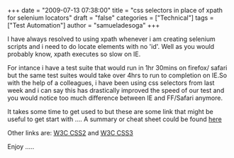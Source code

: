 +++
date = "2009-07-13 07:38:00"
title = "css selectors in place of xpath for selenium locators"
draft = "false"
categories = ["Technical"]
tags = ["Test Automation"]
author = "samueladesoga"
+++

I have always resolved to using xpath whenever i am creating selenium scripts and i need to do locate elements with no 'id'. Well as you would probably know, xpath executes so slow on IE.

For intance i have a test suite that would run in 1hr 30mins on firefox/ safari but the same test suites would take over 4hrs to run to completion on IE.So with the help of a colleagues, i have been using css selectors from last week and i can say this has drastically improved the speed of our test and you would notice too much difference between IE and FF/Safari anymore.

It takes some time to get used to but these are some link that might be useful to get start with ....
A summary or cheat sheet could be found <a href="http://www.princexml.com/doc/6.0/selectors/">here</a>

Other links are: <a href="http://www.w3.org/TR/CSS2/selector.html">W3C CSS2</a> and <a href="http://www.w3.org/TR/2001/CR-css3-selectors-20011113/">W3C CSS3</a>

Enjoy .....

